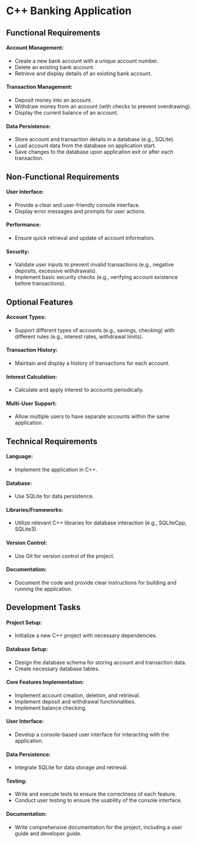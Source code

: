 # C++ Banking Application

## Functional Requirements
#### Account Management:

* Create a new bank account with a unique account number.
* Delete an existing bank account.
* Retrieve and display details of an existing bank account.

#### Transaction Management:

* Deposit money into an account.
* Withdraw money from an account (with checks to prevent overdrawing).
* Display the current balance of an account.

#### Data Persistence:

* Store account and transaction details in a database (e.g., SQLite).
* Load account data from the database on application start.
* Save changes to the database upon application exit or after each transaction.

## Non-Functional Requirements
#### User Interface:

* Provide a clear and user-friendly console interface.
* Display error messages and prompts for user actions.

#### Performance:

* Ensure quick retrieval and update of account information.

#### Security:

* Validate user inputs to prevent invalid transactions (e.g., negative deposits, excessive withdrawals).
* Implement basic security checks (e.g., verifying account existence before transactions).

## Optional Features
#### Account Types:

* Support different types of accounts (e.g., savings, checking) with different rules (e.g., interest rates, withdrawal limits).

#### Transaction History:

* Maintain and display a history of transactions for each account.

#### Interest Calculation:

* Calculate and apply interest to accounts periodically.

#### Multi-User Support:

* Allow multiple users to have separate accounts within the same application.

## Technical Requirements
#### Language:

* Implement the application in C++.

#### Database:

* Use SQLite for data persistence.

#### Libraries/Frameworks:

* Utilize relevant C++ libraries for database interaction (e.g., SQLiteCpp, SQLite3).

#### Version Control:

* Use Git for version control of the project.

#### Documentation:

* Document the code and provide clear instructions for building and running the application.

## Development Tasks
#### Project Setup:

* Initialize a new C++ project with necessary dependencies.

#### Database Setup:

* Design the database schema for storing account and transaction data.
* Create necessary database tables.

#### Core Features Implementation:

* Implement account creation, deletion, and retrieval.
* Implement deposit and withdrawal functionalities.
* Implement balance checking.

#### User Interface:

* Develop a console-based user interface for interacting with the application.
 
#### Data Persistence:

* Integrate SQLite for data storage and retrieval.

#### Testing:

* Write and execute tests to ensure the correctness of each feature.
* Conduct user testing to ensure the usability of the console interface.

#### Documentation:

* Write comprehensive documentation for the project, including a user guide and developer guide.
